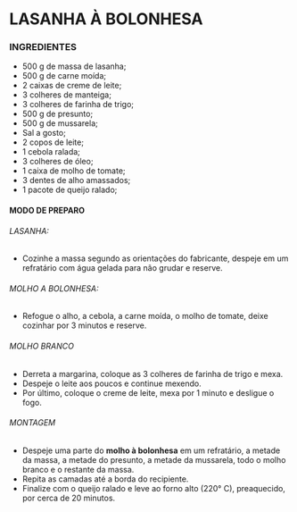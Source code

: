 # LASANHA À BOLONHESA #



### INGREDIENTES 

- 500 g de massa de lasanha;
- 500 g de carne moída;
- 2 caixas de creme de leite;
- 3 colheres de manteiga;
- 3 colheres de farinha de trigo;
- 500 g de presunto;
- 500 g de mussarela;
- Sal a gosto;
- 2 copos de leite;
- 1 cebola ralada;
- 3 colheres de óleo;
- 1 caixa de molho de tomate;
- 3 dentes de alho amassados;
- 1 pacote de queijo ralado;



#### MODO DE PREPARO

###### LASANHA:

- Cozinhe a massa segundo as orientações do fabricante, despeje em um refratário com água gelada para não grudar e reserve.



###### MOLHO A BOLONHESA:

- Refogue o alho, a cebola, a carne moída, o molho de tomate, deixe cozinhar por 3 minutos e reserve.



###### MOLHO BRANCO

- Derreta a margarina, coloque as 3 colheres de farinha de trigo e mexa.
- Despeje o leite aos poucos e continue mexendo.
- Por último, coloque o creme de leite, mexa por 1 minuto e desligue o fogo.



###### MONTAGEM

- Despeje uma parte do **molho à bolonhesa** em um refratário, a metade da massa, a metade do presunto, a metade da mussarela, todo o molho branco e o restante da massa.
- Repita as camadas até a borda do recipiente.
- Finalize com o queijo ralado e leve ao forno alto (220° C), preaquecido, por cerca de 20 minutos.












